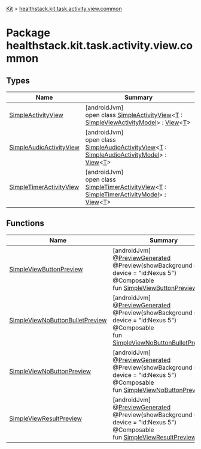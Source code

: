 
[Kit](../../kit.html) > [healthstack.kit.task.activity.view.common](index.html)



# Package healthstack.kit.task.activity.view.common



## Types


| Name | Summary |
|---|---|
| [SimpleActivityView](-simple-activity-view/index.html) | [androidJvm]<br>open class [SimpleActivityView](-simple-activity-view/index.html)&lt;[T](-simple-activity-view/index.html) : [SimpleViewActivityModel](../healthstack.kit.task.activity.model.common/-simple-view-activity-model/index.html)&gt; : [View](../healthstack.kit.task.base/-view/index.html)&lt;[T](-simple-activity-view/index.html)&gt; |
| [SimpleAudioActivityView](-simple-audio-activity-view/index.html) | [androidJvm]<br>open class [SimpleAudioActivityView](-simple-audio-activity-view/index.html)&lt;[T](-simple-audio-activity-view/index.html) : [SimpleAudioActivityModel](../healthstack.kit.task.activity.model.common/-simple-audio-activity-model/index.html)&gt; : [View](../healthstack.kit.task.base/-view/index.html)&lt;[T](-simple-audio-activity-view/index.html)&gt; |
| [SimpleTimerActivityView](-simple-timer-activity-view/index.html) | [androidJvm]<br>open class [SimpleTimerActivityView](-simple-timer-activity-view/index.html)&lt;[T](-simple-timer-activity-view/index.html) : [SimpleTimerActivityModel](../healthstack.kit.task.activity.model.common/-simple-timer-activity-model/index.html)&gt; : [View](../healthstack.kit.task.base/-view/index.html)&lt;[T](-simple-timer-activity-view/index.html)&gt; |


## Functions


| Name | Summary |
|---|---|
| [SimpleViewButtonPreview](-simple-view-button-preview.html) | [androidJvm]<br>@[PreviewGenerated](../healthstack.kit.annotation/-preview-generated/index.html)<br>@Preview(showBackground = true, device = &quot;id:Nexus 5&quot;)<br>@Composable<br>fun [SimpleViewButtonPreview](-simple-view-button-preview.html)() |
| [SimpleViewNoButtonBulletPreview](-simple-view-no-button-bullet-preview.html) | [androidJvm]<br>@[PreviewGenerated](../healthstack.kit.annotation/-preview-generated/index.html)<br>@Preview(showBackground = true, device = &quot;id:Nexus 5&quot;)<br>@Composable<br>fun [SimpleViewNoButtonBulletPreview](-simple-view-no-button-bullet-preview.html)() |
| [SimpleViewNoButtonPreview](-simple-view-no-button-preview.html) | [androidJvm]<br>@[PreviewGenerated](../healthstack.kit.annotation/-preview-generated/index.html)<br>@Preview(showBackground = true, device = &quot;id:Nexus 5&quot;)<br>@Composable<br>fun [SimpleViewNoButtonPreview](-simple-view-no-button-preview.html)() |
| [SimpleViewResultPreview](-simple-view-result-preview.html) | [androidJvm]<br>@[PreviewGenerated](../healthstack.kit.annotation/-preview-generated/index.html)<br>@Preview(showBackground = true, device = &quot;id:Nexus 5&quot;)<br>@Composable<br>fun [SimpleViewResultPreview](-simple-view-result-preview.html)() |

